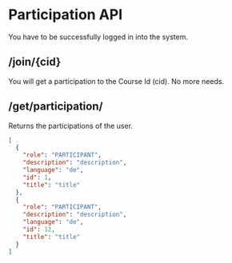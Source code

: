 # Participation API
You have to be successfully logged in into the system.
## /join/{cid}
You will get a participation to the Course Id (cid). No more needs.

## /get/participation/
Returns the participations of the user.

```json
[
  {
    "role": "PARTICIPANT",
    "description": "description",
    "language": "de",
    "id": 1,
    "title": "title"
  },
  {
    "role": "PARTICIPANT",
    "description": "description",
    "language": "de",
    "id": 12,
    "title": "title"
  }
]
```
